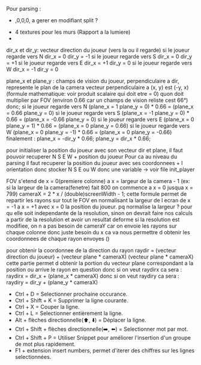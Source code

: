 <!-- map -->
Pour parsing :
- ,0,0,0, a gerer en modifiant split ?

<!-- Pour GRAPHIQUE : -->

- 4 textures pour les murs (Rapport a la lumiere)
-

<!-- Pour vecteurs et position du joueur : -->

dir_x et dir_y: vecteur direction du joueur (vers la ou il regarde)
si le joueur regarde vers N dir_x = 0 dir_y = -1
si le joueur regarde vers S dir_x = 0 dir_y = +1
si le joueur regarde vers E dir_x = +1 dir_y = 0
si le joueur regarde vers W dir_x = -1 dir_y = 0

plane_x et plane_y : champs de vision du joueur, perpendiculaire a dir, represente le plan de la camera
vecteur perpendiculaire a (x, y) est (-y, x) (formule mathematique: voir produit scalaire qui doit etre = 0) quon doit multiplier par FOV (environ 0.66 car un champs de vision reliste cest 66°) donc;
si le joueur regarde vers N (plane_x = 1 plane_y = 0) * 0.66 = (plane_x = 0.66 plane_y = 0)
si le joueur regarde vers S (plane_x = -1 plane_y = 0) * 0.66 = (plane_x = -0.66 plane_y = 0)
si le joueur regarde vers E (plane_x = 0 plane_y = 1) * 0.66 = (plane_x = 0 plane_y = 0.66)
si le joueur regarde vers W (plane_x = 0 plane_y = -1) * 0.66 = (plane_x = 0 plane_y = -0.66)
finalement :
plane_x = -dir_y * 0.66;
plane_y = dir_x * 0.66;

pour initialiser la position du joueur avec son vecteur dir et plane, il faut pouvoir recuperer  N S E W + position du joueur
Pour ca au niveau du parsing il faut recuperer la position du joueur avec ses coordonnees + l orientation donc stocker N S E ou W donc une variable -> voir file init_player

<!-- Objectif : envoyer des rayons par colonne sur tout le champs de vision FOV : -->

FOV s'etend de x = 0(premiere colonne) a x = largeur de la camera - 1 (ex: si la largeur de la camera(fenetre) fait 800 on commence a x = 0 jusqua x = 799)
cameraX = 2 * x / (double)screenWidth - 1; cette formule permet de repartir les rayons sur tout le FOV en normalisant la largeur de l ecran de x = -1 a x = +1 avec x = 0 la position du joueur. pq normalise la largeur ? pour qu elle soit independante de la resolution, sinon on devrait faire nos calculs a partir de la resolution et avoir un resultat deforme si la resolution est modifiee, on n a pas besoin de cameraY car on envoie les rayons sur chaque colonne donc juste besoin du x
ca va nous permettre d obtenir les coordonnees de chaque rayon envoyes ()

pour obtenir la coordonnee de la direction du rayon raydir = (vecteur direction du joueur) + (vecteur plane * cameraX)
(vecteur plane * cameraX) cette partie permet d obtenir la portion du vecteur plane correspondant a la position ou arrive le rayon en question
donc si on veut raydirx ca sera : raydirx = dir_x + (plane_x * cameraX)
donc si on veut raydiry ca sera : raydiry = dir_y + (plane_y * cameraX)

<!-- Pour GRAPHIQUE : -->

- Ctrl + D = Selectionner prochaine occurance.
- Ctrl + Shift + K = Supprimer la ligne courante.
- Ctrl + X = Couper la ligne.
- Ctrl + L = Selectionner entièrement la ligne.
- Alt + flèches directionnelle(⬆️, ⬇️) = Déplacer la ligne.
- Ctrl + Shift + flèches directionnelle(➡️, ⬅️) = Selectionner mot par mot.
- Ctrl + Shift + P = Utiliser Snippet pour améliorer l'insertion d'un groupe de mot plus rapidement.
- F1 + extension insert numbers, permet d'iterer des chiffres sur les lignes selectionnées.
